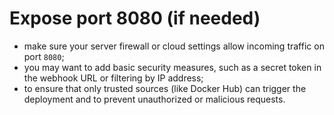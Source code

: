 # Expose port 8080 (if needed)

- make sure your server firewall or cloud settings allow incoming traffic on port `8080`;
- you may want to add basic security measures, such as a secret token in the webhook URL or filtering by IP address;
- to ensure that only trusted sources (like Docker Hub) can trigger the deployment and to prevent unauthorized or malicious requests.

